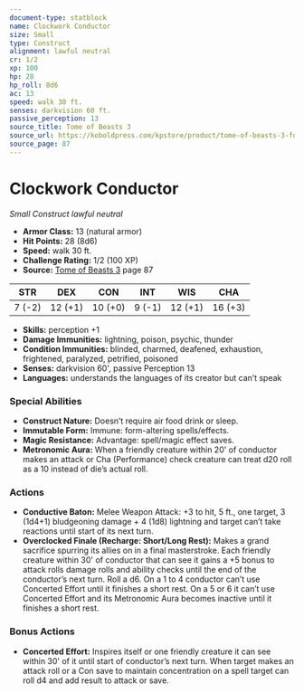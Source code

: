 ```yaml
---
document-type: statblock
name: Clockwork Conductor
size: Small
type: Construct
alignment: lawful neutral
cr: 1/2
xp: 100
hp: 28
hp_roll: 8d6
ac: 13
speed: walk 30 ft.
senses: darkvision 60 ft. 
passive_perception: 13
source_title: Tome of Beasts 3
source_url: https://koboldpress.com/kpstore/product/tome-of-beasts-3-for-5th-edition/
source_page: 87
---
```


# Clockwork Conductor

*Small* *Construct* *lawful neutral*

- **Armor Class:** 13 (natural armor)
- **Hit Points:** 28 (8d6)
- **Speed:** walk 30 ft.
- **Challenge Rating:** 1/2 (100 XP)
- **Source:** [Tome of Beasts 3](https://koboldpress.com/kpstore/product/tome-of-beasts-3-for-5th-edition/) page 87

| STR | DEX | CON | INT | WIS | CHA |
| --- | --- | --- | --- | --- | --- |
| 7 (-2) | 12 (+1) | 10 (+0) | 9 (-1) | 12 (+1) | 16 (+3) |

- **Skills:** perception +1
- **Damage Immunities:** lightning, poison, psychic, thunder
- **Condition Immunities:** blinded, charmed, deafened, exhaustion, frightened, paralyzed, petrified, poisoned
- **Senses:** darkvision 60', passive Perception 13
- **Languages:** understands the languages of its creator but can’t speak

### Special Abilities

- **Construct Nature:** Doesn’t require air food drink or sleep.
- **Immutable Form:** Immune: form-altering spells/effects.
- **Magic Resistance:** Advantage: spell/magic effect saves.
- **Metronomic Aura:** When a friendly creature within 20' of conductor makes an attack or Cha (Performance) check creature can treat d20 roll as a 10 instead of die’s actual roll.

### Actions

- **Conductive Baton:** Melee Weapon Attack: +3 to hit, 5 ft., one target, 3 (1d4+1) bludgeoning damage + 4 (1d8) lightning and target can’t take reactions until start of its next turn.
- **Overclocked Finale (Recharge: Short/Long Rest):** Makes a grand sacrifice spurring its allies on in a final masterstroke. Each friendly creature within 30' of conductor that can see it gains a +5 bonus to attack rolls damage rolls and ability checks until the end of the conductor’s next turn. Roll a d6. On a 1 to 4 conductor can’t use Concerted Effort until it finishes a short rest. On a 5 or 6 it can’t use Concerted Effort and its Metronomic Aura becomes inactive until it finishes a short rest.

### Bonus Actions

- **Concerted Effort:** Inspires itself or one friendly creature it can see within 30' of it until start of conductor’s next turn. When target makes an attack roll or a Con save to maintain concentration on a spell target can roll d4 and add result to attack or save.
